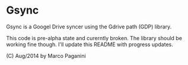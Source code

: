 # Gsync

Gsync is a Googel Drive syncer using the Gdrive path (GDP) library.

This code is pre-alpha state and curerntly broken. The library should be
working fine though. I'll update this README with progress updates.

(C) Aug/2014 by Marco Paganini <paganini AT paganini DOT net>
